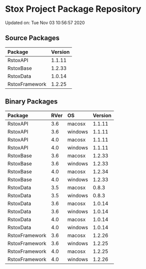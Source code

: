 # Stox Project Package Repository


Updated on: Tue Nov 03 10:56:57 2020
## Source Packages

|Package        |Version |
|:--------------|:-------|
|RstoxAPI       |1.1.11  |
|RstoxBase      |1.2.33  |
|RstoxData      |1.0.14  |
|RstoxFramework |1.2.25  |

## Binary Packages

|Package        |RVer |OS      |Version |
|:--------------|:----|:-------|:-------|
|RstoxAPI       |3.6  |macosx  |1.1.11  |
|RstoxAPI       |3.6  |windows |1.1.11  |
|RstoxAPI       |4.0  |macosx  |1.1.11  |
|RstoxAPI       |4.0  |windows |1.1.11  |
|RstoxBase      |3.6  |macosx  |1.2.33  |
|RstoxBase      |3.6  |windows |1.2.33  |
|RstoxBase      |4.0  |macosx  |1.2.34  |
|RstoxBase      |4.0  |windows |1.2.33  |
|RstoxData      |3.5  |macosx  |0.8.3   |
|RstoxData      |3.5  |windows |0.8.3   |
|RstoxData      |3.6  |macosx  |1.0.14  |
|RstoxData      |3.6  |windows |1.0.14  |
|RstoxData      |4.0  |macosx  |1.0.14  |
|RstoxData      |4.0  |windows |1.0.14  |
|RstoxFramework |3.6  |macosx  |1.2.26  |
|RstoxFramework |3.6  |windows |1.2.25  |
|RstoxFramework |4.0  |macosx  |1.2.25  |
|RstoxFramework |4.0  |windows |1.2.26  |
